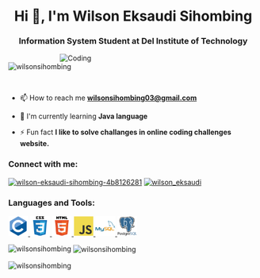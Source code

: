 <h1 align="center">Hi 👋, I'm Wilson Eksaudi Sihombing</h1>
<h3 align="center">Information System Student at Del Institute of Technology</h3>
<img align="right" alt="Coding" width="400" src="https://cdn.dribbble.com/users/1162077/screenshots/3848914/programmer.gif">

<p align="left"> <img src="https://komarev.com/ghpvc/?username=wilsonsihombing&label=Profile%20views&color=0e75b6&style=flat" alt="wilsonsihombing" /> </p>

<p align="left"> <a href="https://twitter.com/" target="blank"><img src="https://img.shields.io/twitter/follow/?logo=twitter&style=for-the-badge" alt="" /></a> </p>

- 📫 How to reach me **wilsonsihombing03@gmail.com**

- 🤝 I'm currently learning **Java language**

- ⚡ Fun fact **I like to solve challanges in online coding challenges website.**

<h3 align="left">Connect with me:</h3>
<p align="left">
<a href="https://linkedin.com/in/wilson-eksaudi-sihombing-4b8126281" target="blank"><img align="center" src="https://raw.githubusercontent.com/rahuldkjain/github-profile-readme-generator/master/src/images/icons/Social/linked-in-alt.svg" alt="wilson-eksaudi-sihombing-4b8126281" height="30" width="40" /></a>
<a href="https://instagram.com/wilson_eksaudi" target="blank"><img align="center" src="https://raw.githubusercontent.com/rahuldkjain/github-profile-readme-generator/master/src/images/icons/Social/instagram.svg" alt="wilson_eksaudi" height="30" width="40" /></a>
</p>

<h3 align="left">Languages and Tools:</h3>
<p align="left"> <a href="https://www.cprogramming.com/" target="_blank" rel="noreferrer"> <img src="https://raw.githubusercontent.com/devicons/devicon/master/icons/c/c-original.svg" alt="c" width="40" height="40"/> </a> <a href="https://www.w3schools.com/css/" target="_blank" rel="noreferrer"> <img src="https://raw.githubusercontent.com/devicons/devicon/master/icons/css3/css3-original-wordmark.svg" alt="css3" width="40" height="40"/> </a> <a href="https://www.w3.org/html/" target="_blank" rel="noreferrer"> <img src="https://raw.githubusercontent.com/devicons/devicon/master/icons/html5/html5-original-wordmark.svg" alt="html5" width="40" height="40"/> </a> <a href="https://developer.mozilla.org/en-US/docs/Web/JavaScript" target="_blank" rel="noreferrer"> <img src="https://raw.githubusercontent.com/devicons/devicon/master/icons/javascript/javascript-original.svg" alt="javascript" width="40" height="40"/> </a> <a href="https://www.mysql.com/" target="_blank" rel="noreferrer"> <img src="https://raw.githubusercontent.com/devicons/devicon/master/icons/mysql/mysql-original-wordmark.svg" alt="mysql" width="40" height="40"/> </a> <a href="https://www.postgresql.org" target="_blank" rel="noreferrer"> <img src="https://raw.githubusercontent.com/devicons/devicon/master/icons/postgresql/postgresql-original-wordmark.svg" alt="postgresql" width="40" height="40"/> </a> </p>

<p><img align="left" src="https://github-readme-stats.vercel.app/api/top-langs?username=wilsonsihombing&show_icons=true&locale=en&layout=compact" alt="wilsonsihombing" /></p>

<p>&nbsp;<img align="center" src="https://github-readme-stats.vercel.app/api?username=wilsonsihombing&show_icons=true&locale=en" alt="wilsonsihombing" /></p>

<p><img align="center" src="https://github-readme-streak-stats.herokuapp.com/?user=wilsonsihombing&" alt="wilsonsihombing" /></p>
